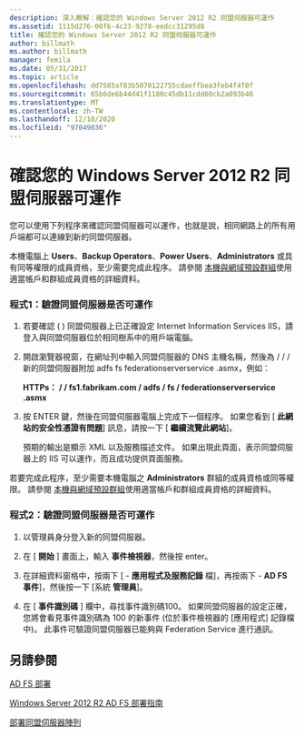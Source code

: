 ```yaml
---
description: 深入瞭解：確認您的 Windows Server 2012 R2 同盟伺服器可運作
ms.assetid: 1115d276-00f6-4c23-9278-eedcc31295d8
title: 確認您的 Windows Server 2012 R2 同盟伺服器可運作
author: billmath
ms.author: billmath
manager: femila
ms.date: 05/31/2017
ms.topic: article
ms.openlocfilehash: dd7585af83b5070122755cdaeffbea3feb4f4f0f
ms.sourcegitcommit: 65b6de6b44d41f1180c45db11cdd60cb2a093b46
ms.translationtype: MT
ms.contentlocale: zh-TW
ms.lasthandoff: 12/10/2020
ms.locfileid: "97049036"
---
```

# <a name="verify-your-windows-server-2012-r2-federation-server-is-operational"></a>確認您的 Windows Server 2012 R2 同盟伺服器可運作



您可以使用下列程序來確認同盟伺服器可以運作，也就是說，相同網路上的所有用戶端都可以連線到新的同盟伺服器。

本機電腦上 **Users**、**Backup Operators**、**Power Users**、**Administrators** 或具有同等權限的成員資格，至少需要完成此程序。  請參閱 [本機與網域預設群組](https://go.microsoft.com/fwlink/?LinkId=83477)使用適當帳戶和群組成員資格的詳細資料。

### <a name="procedure-1-to-verify-that-a-federation-server-is-operational"></a>程式1：驗證同盟伺服器是否可運作

1.  若要確認 \( \) 同盟伺服器上已正確設定 Internet Information Services IIS，請登入與同盟伺服器位於相同樹系中的用戶端電腦。

2.  開啟瀏覽器視窗，在網址列中輸入同盟伺服器的 DNS 主機名稱，然後為 \/ \/ \/ 新的同盟伺服器附加 adfs fs federationserverservice .asmx，例如：

    **HTTPs： \/ \/ fs1.fabrikam.com \/ adfs \/ fs \/ federationserverservice .asmx**

3.  按 ENTER 鍵，然後在同盟伺服器電腦上完成下一個程序。 如果您看到 [ **此網站的安全性憑證有問題**] 訊息，請按一下 [ **繼續流覽此網站**]。

    預期的輸出是顯示 XML 以及服務描述文件。 如果出現此頁面，表示同盟伺服器上的 IIS 可以運作，而且成功提供頁面服務。

若要完成此程序，至少需要本機電腦之 **Administrators** 群組的成員資格或同等權限。  請參閱 [本機與網域預設群組](https://go.microsoft.com/fwlink/?LinkId=83477)使用適當帳戶和群組成員資格的詳細資料。

### <a name="procedure-2-to-verify-that-a-federation-server-is-operational"></a>程式2：驗證同盟伺服器是否可運作

1.  以管理員身分登入新的同盟伺服器。

2.  在 [ **開始** ] 畫面上，輸入 **事件檢視器**，然後按 enter。

3.  在詳細資料窗格中，按兩下 [ \- **應用程式及服務記錄** 檔]，再按兩下 \- **AD FS 事件**]，然後按一下 [系統 **管理員**]。

4.  在 [ **事件識別碼** ] 欄中，尋找事件識別碼100。 如果同盟伺服器的設定正確，您將會看見事件識別碼為 100 的新事件 (位於事件檢視器的 [應用程式] 記錄檔中)。 此事件可驗證同盟伺服器已能夠與 Federation Service 進行通訊。

## <a name="see-also"></a>另請參閱

[AD FS 部署](../../ad-fs/AD-FS-Deployment.md)

[Windows Server 2012 R2 AD FS 部署指南](../../ad-fs/deployment/Windows-Server-2012-R2-AD-FS-Deployment-Guide.md)

[部署同盟伺服器陣列](../../ad-fs/deployment/Deploying-a-Federation-Server-Farm.md)



